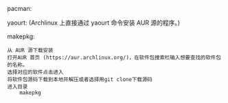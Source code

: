 pacman:


yaourt:
	(Archlinux 上直接通过 yaourt 命令安装 AUR 源的程序。)

makepkg:
	
	从 AUR 源下载安装
	打开AUR 首页 (https://aur.archlinux.org/)，在软件包搜索栏输入想要查找的软件包的名称。
	选择对应的软件点击进入
	将软件包源码下载到本地并解压或者选择用git clone下载源码
	进入目录
		makepkg

